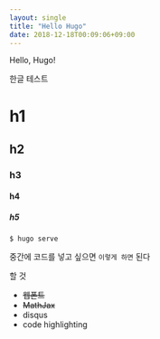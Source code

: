 ```yaml
---
layout: single
title: "Hello Hugo"
date: 2018-12-18T00:09:06+09:00
---
```


Hello, Hugo!

한글 테스트

# h1
## h2
### h3
#### h4
##### h5

```
$ hugo serve
```

중간에 코드를 넣고 싶으면 `이렇게 하면` 된다

할 것

* ~~웹폰트~~
* ~~MathJax~~
* disqus
* code highlighting

